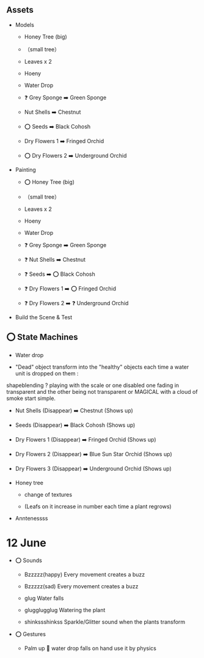 ## Assets

- Models

  - Honey Tree (big)
  - （small tree）
  - Leaves x 2
  - Hoeny
  - Water Drop

  - ❓ Grey Sponge ➡️ Green Sponge

  -  Nut Shells ➡️ Chestnut
  - ⭕️ Seeds ➡️ Black Cohosh
  -  Dry Flowers 1 ➡️ Fringed Orchid
  - ⭕️ Dry Flowers 2 ➡️ Underground Orchid


- Painting

  - ⭕️ Honey Tree (big)
  - （small tree）
  - Leaves x 2
  - Hoeny
  - Water Drop

  - ❓ Grey Sponge ➡️ Green Sponge

  - ❓ Nut Shells ➡️ Chestnut
  - ❓ Seeds ➡️ ⭕️ Black Cohosh
  - ❓ Dry Flowers 1 ➡️ ⭕️ Fringed Orchid
  - ❓ Dry Flowers 2 ➡️ ❓ Underground Orchid

- Build the Scene & Test

## ⭕️ State Machines

- Water drop

- "Dead" object transform into the "healthy" objects each time a water unit is dropped on them :

shapeblending ?
playing with the scale or one disabled
one fading in transparent and the other being not transparent
or MAGICAL with a cloud of smoke
start simple.

- Nut Shells (Disappear) ➡️ Chestnut (Shows up)
- Seeds (Disappear) ➡️ Black Cohosh (Shows up)
- Dry Flowers 1 (Disappear) ➡️ Fringed Orchid (Shows up)
- Dry Flowers 2 (Disappear) ➡️ Blue Sun Star Orchid (Shows up)
- Dry Flowers 3 (Disappear) ➡️ Underground Orchid (Shows up)

- Honey tree

  - change of textures

  - (Leafs on it increase in number each time a plant regrows)

- Anntenessss

# 12 June

- ⭕️ Sounds

  - Bzzzzz(happy)
    Every movement creates a buzz

  - Bzzzzz(sad)
    Every movement creates a buzz

  - glug
    Water falls

  - glugglugglug
    Watering the plant

  - shinkssshinkss
    Sparkle/Glitter sound when the plants transform

- ⭕️ Gestures

  - Palm up 🫴
    water drop falls on hand
    use it by physics
